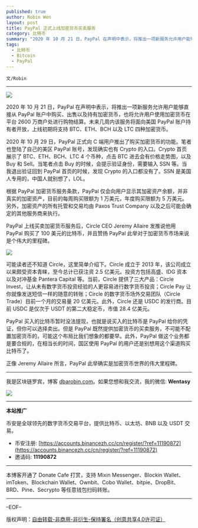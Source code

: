 ```yaml
---
published: true
author: Robin Wen
layout: post
title: PayPal 正式上线加密货币买卖服务
category: 比特币
summary: "2020 年 10 月 21 日，PayPal 在声明中表示，将推出一项新服务允许用户能够直接从 PayPal 账户中购买、出售以及持有加密货币，也将允许用户使用加密货币在平台 2600 万商户处进行购物结算。未来几周内该服务将面向美国 PayPal 账户持有者开放，上线初期将支持 BTC、ETH、BCH 以及 LTC 四种加密货币。PayPal 买入的比特币暂时没法提现，也就是说买入的比特币是 PayPal 给你的凭证，但你可以选择卖出。但是 PayPal 既然提供加密货币的买卖服务，不可能不配置加密货币的，可能这个布局比我们想象的都要早。此外，PayPal 做这个业务都是要合规的，在相当长的时间，国区使用 PayPal 的用户还是别想用这个渠道购买比特币了。"
tags:
  - 比特币
  - Bitcoin
  - PayPal
---
```


`文/Robin`

***

![](https://cdn.dbarobin.com/a7z6ivq.png)

2020 年 10 月 21 日，PayPal 在声明中表示，将推出一项新服务允许用户能够直接从 PayPal 账户中购买、出售以及持有加密货币，也将允许用户使用加密货币在平台 2600 万商户处进行购物结算。未来几周内该服务将面向美国 PayPal 账户持有者开放，上线初期将支持 BTC、ETH、BCH 以及 LTC 四种加密货币。

2020 年 10 月 29 日，PayPal 正式向 C 端用户推出了购买加密货币的功能。笔者也登陆了自己的美区 PayPal 账号，发现确实也有 Crypto 的入口。Crypto 首页展示了 BTC、ETH、BCH、LTC 4 个币种，点击 BTC 进去会有价格走势图，以及 Buy 和 Sell。当笔者点击 Buy 的时候，会提示验证身份，需要输入 SSN 等。当我退出验证回到 PayPal 首页的时候，发现 Crypto 的入口都没有了。SSN 是美国人专用的，中国人就别想了，LOL。

根据 PayPal 加密货币服务条款，PayPal 仅会向用户显示其加密资产余额，并非真实的加密资产，目前的每周购买限额为 1 万美元，年度购买限额为 5 万美元。另外，加密资产的所有托管和交易均由 Paxos Trust Company 以及之后可能会确定的其他服务商来执行。

PayPal 上线买卖加密货币服务后，Circle CEO Jeremy Allaire 发推说他用 PayPal 购买了 100 美元的比特币，并且赞扬 PayPal 此举对于加密货币市场来说是个伟大的里程碑。

![](https://cdn.dbarobin.com/cvngmnl.png)

可能读者还不知道 Circle，这里简单介绍下。Circle 成立于 2013 年，该公司成立以来颇受资本青睐，至今总计已获注资 2.5 亿美元。投资方包括高盛、IDG 资本以及对冲基金 Pantera Capital 等。当前，Circle 提供了三大产品：Circle Invest，让从未有数字货币投资经验的人更容易进行数字货币投资；Circle Pay 让你就像发送短信一样的随意的转账；Circle 的数字货币场外交易团队（Circle Trade）目前一个月的交易量 20 亿美元。此外，Circle 还是 USDC 的发行商。目前 USDC 是仅次于 USDT 的第二大稳定币，市值 28.4 亿美元。

PayPal 买入的比特币暂时没法提现，也就是说买入的比特币是 PayPal 给你的凭证，但你可以选择卖出。但是 PayPal 既然提供加密货币的买卖服务，不可能不配置加密货币的，可能这个布局比我们想象的都要早。此外，PayPal 做这个业务都是要合规的，在相当长的时间，国区使用 PayPal 的用户还是别想用这个渠道购买比特币了。

正像 Jeremy Allaire 所言，PayPal 此举确实是加密货币世界的伟大里程碑。

***

我是区块链罗宾，博客 [dbarobin.com](https://dbarobin.com/)。如果您想和我交流，我的微信: **Wentasy**

![](https://cdn.dbarobin.com/v4yywe2.png)

***

**本站推广**

币安是全球领先的数字货币交易平台，提供比特币、以太坊、BNB 以及 USDT 交易。

* 币安注册: [https://accounts.binancezh.cc/cn/register/?ref=11190872](https://accounts.binancezh.cc/cn/register/?ref=11190872)
* 邀请码: **11190872**

***

本博客开通了 Donate Cafe 打赏，支持 Mixin Messenger、Blockin Wallet、imToken、Blockchain Wallet、Ownbit、Cobo Wallet、bitpie、DropBit、BRD、Pine、Secrypto 等任意钱包扫码转账。

<center>
    <div class="--donate-button"
         data-button-id="f8b9df0d-af9a-460d-8258-d3f435445075"
    ></div>
</center>

***

–EOF–

版权声明：[自由转载-非商用-非衍生-保持署名（创意共享4.0许可证）](http://creativecommons.org/licenses/by-nc-nd/4.0/deed.zh)